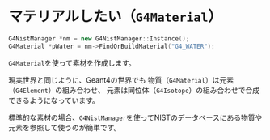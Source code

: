 # マテリアルしたい（``G4Material``）

```cpp
G4NistManager *nm = new G4NistManager::Instance();
G4Material *pWater = nm->FindOrBuildMaterial("G4_WATER");
```

``G4Material``を使って素材を作成します。

現実世界と同じように、Geant4の世界でも
物質（``G4Material``）は元素（``G4Element``）の組み合わせ、
元素は同位体（``G4Isotope``）の組み合わせで合成できるようになっています。

標準的な素材の場合、``G4NistManager``を使ってNISTのデータベースにある物質や元素を参照して使うのが簡単です。
